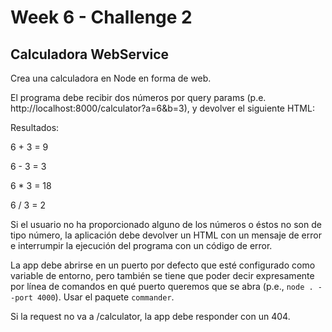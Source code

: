 # Week 6 - Challenge 2

## Calculadora WebService

Crea una calculadora en Node en forma de web.

El programa debe recibir dos números por query params
(p.e. http://localhost:8000/calculator?a=6&b=3), y devolver el siguiente HTML:

Resultados:

6 + 3 = 9

6 - 3 = 3

6 \* 3 = 18

6 / 3 = 2

Si el usuario no ha proporcionado alguno de los números o éstos no son de tipo número, la aplicación debe devolver un HTML con un mensaje de error e interrumpir la ejecución del programa con un código de error.

La app debe abrirse en un puerto por defecto que esté configurado como variable de entorno, pero también se tiene que poder decir expresamente por línea de comandos en qué puerto queremos que se abra (p.e., `node . --port 4000`). Usar el paquete `commander`.

Si la request no va a /calculator, la app debe responder con un 404.
